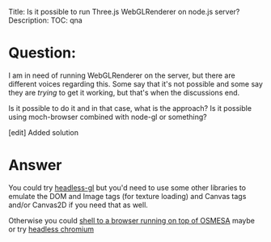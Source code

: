 Title: Is it possible to run Three.js WebGLRenderer on node.js server?
Description:
TOC: qna

# Question:

I am in need of running WebGLRenderer on the server, but there are different voices regarding this. Some say that it's not possible and some say they are _trying_ to get it working, but that's when the discussions end.

Is it possible to do it and in that case, what is the approach? Is it possible using moch-browser combined with node-gl or something?


[edit]
Added solution

# Answer

You could try [headless-gl](https://github.com/stackgl/headless-gl) but you'd need to use some other libraries to emulate the DOM and Image tags (for texture loading) and Canvas tags and/or Canvas2D if you need that as well.

Otherwise you could [shell to a browser running on top of OSMESA](https://stackoverflow.com/a/39060739/128511) maybe or try [headless chromium](https://chromium.googlesource.com/chromium/src/+/lkgr/headless/README.md)


